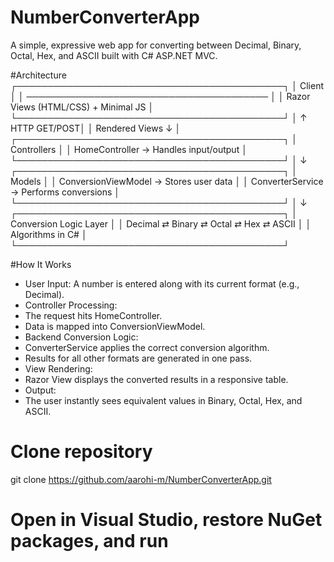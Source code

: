 # NumberConverterApp
A simple, expressive web app for converting between Decimal, Binary, Octal, Hex, and ASCII  built with C# ASP.NET MVC.

#Architecture
 ┌───────────────────────────────────────────┐
 │                  Client                    │
 │  ───────────────────────────────────────   │
 │  Razor Views (HTML/CSS) + Minimal JS        │
 └───────────────────────────────────────────┘
                    │   ↑
        HTTP GET/POST│   │ Rendered Views
                    ↓   │
 ┌───────────────────────────────────────────┐
 │              Controllers                   │
 │  HomeController → Handles input/output     │
 └───────────────────────────────────────────┘
                    │
                    ↓
 ┌───────────────────────────────────────────┐
 │                Models                      │
 │  ConversionViewModel → Stores user data    │
 │  ConverterService → Performs conversions   │
 └───────────────────────────────────────────┘
                    │
                    ↓
 ┌───────────────────────────────────────────┐
 │           Conversion Logic Layer           │
 │  Decimal ⇄ Binary ⇄ Octal ⇄ Hex ⇄ ASCII    │
 │  Algorithms in C#                          │
 └───────────────────────────────────────────┘



 #How It Works
- User Input:
A number is entered along with its current format (e.g., Decimal).
- Controller Processing:
- The request hits HomeController.
- Data is mapped into ConversionViewModel.
- Backend Conversion Logic:
- ConverterService applies the correct conversion algorithm.
- Results for all other formats are generated in one pass.
- View Rendering:
- Razor View displays the converted results in a responsive table.
- Output:
- The user instantly sees equivalent values in Binary, Octal, Hex, and ASCII.


# Clone repository
git clone https://github.com/aarohi-m/NumberConverterApp.git

# Open in Visual Studio, restore NuGet packages, and run
